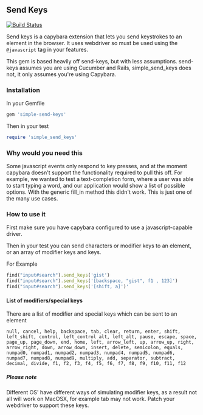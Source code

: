 ## Send Keys ##

[![Build Status](https://api.travis-ci.org/leriksen/simple-send-keys.png?branch=master)](http://travis-ci.org/leriksen/simple-send-keys)

Send keys is a capybara extension that lets you send keystrokes to an element in the browser. It uses webdriver so must be used using the `@javascript` tag in your features.

This gem is based heavily off send-keys, but with less assumptions. send-keys assumes you are using Cucumber and Rails, simple_send_keys does not, it only assumes you're using Capybara.

### Installation ###

In your Gemfile
```ruby
gem 'simple-send-keys'
```

Then in your test
```ruby
require 'simple_send_keys'
```

### Why would you need this ###

Some javascript events only respond to key presses, and at the moment capybara doesn't support the functionality required to pull this off. For example, we wanted to test a text-completion form, where a user was able to start typing a word, and our application would show a list of possible options. With the generic fill_in method this didn't work. This is just one of the many use cases. 

### How to use it ###

First make sure you have capybara configured to use a javascript-capable driver.

Then in your test you can send characters or modifier keys to an element, or an array of modifier keys and keys.

For Example
```ruby
find("input#search").send_keys('gist')
find("input#search").send_keys('[backspace, "gist", f1 , 123]')
find("input#search").send_keys('[shift, a]')' 
```

#### List of modifiers/special keys ####

There are a list of modifier and special keys which can be sent to an element
    
`null, cancel, help, backspace, tab, clear, return, enter, shift, left_shift, control, left_control alt, left_alt, pause, escape, space, page_up, page_down, end, home, left, arrow_left, up, arrow_up, right, arrow_right, down, arrow_down, insert, delete, semicolon, equals, numpad0, numpad1, numpad2, numpad3, numpad4, numpad5, numpad6, numpad7, numpad8, numpad9, multiply, add, separator, subtract, decimal, divide, f1, f2, f3, f4, f5, f6, f7, f8, f9, f10, f11, f12`

##### Please note #####

Different OS' have different ways of simulating modifier keys, as a result not all will work on MacOSX, for example tab may not work. Patch your webdriver to support these keys.